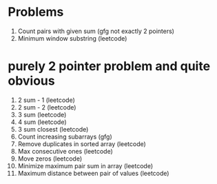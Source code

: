# Problems
1) Count pairs with given sum (gfg not exactly 2 pointers)
2) Minimum window substring (leetcode)

# purely 2 pointer problem and quite obvious
1) 2 sum - 1 (leetcode)
2) 2 sum - 2 (leetcode)
3) 3 sum (leetcode) 
4) 4 sum (leetcode) 
5) 3 sum closest (leetcode)
5) Count increasing subarrays (gfg)
6) Remove duplicates in sorted array (leetcode) 
7) Max consecutive ones (leetcode)
8) Move zeros (leetcode)
9) Minimize maximum pair sum in array (leetcode) 
10) Maximum distance between pair of values (leetcode)



